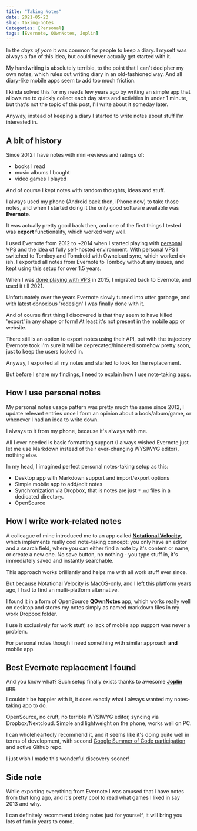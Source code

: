 ```yaml
---
title: "Taking Notes"
date: 2021-05-23
slug: taking-notes
Categories: [Personal]
tags: [Evernote, QOwnNotes, Joplin]
---
```


In the *days of yore* it was common for people to keep a diary.
I myself was always a fan of this idea, but could never actually get started with it.

My handwriting is absolutely terrible, to the point that I can't decipher my own notes,
which rules out writing diary in an old-fashioned way.
And all diary-like mobile apps seem to add too much friction.

I kinda solved this for my needs few years ago by writing an simple app that allows me to quickly collect each day stats and activities in under 1 minute,
but that's not the topic of this post, I'll write about it someday later.

Anyway, instead of keeping a diary I started to write notes about stuff I'm interested in.

## A bit of history

Since 2012 I have notes with mini-reviews and ratings of:
* books I read
* music albums I bought
* video games I played

And of course I kept notes with random thoughts, ideas and stuff.

I always used my phone (Android back then, iPhone now) to take those notes, and when I started doing it the only good software available was **Evernote**.

It was actually pretty good back then, and one of the first things I tested was **export** functionality, which worked very well.

I used Evernote from 2012 to ~2014 when I started playing with [personal VPS](/it/Личный-vps/) and the idea of fully self-hosted environment.
With personal VPS I switched to Tomboy and Tomdroid with Owncloud sync, which worked ok-ish. I exported all notes from Evernote to Tomboy without any issues, and kept using this setup for over 1.5 years.

When I was [done playing with VPS](/it/goodby-vps/) in 2015, I migrated back to Evernote, and used it till 2021.

Unfortunately over the years Evernote slowly turned into utter garbage,
and with latest obnoxious 'redesign' I was finally done with it.

And of course first thing I discovered is that they seem to have killed 'export' in any shape or form!
At least it's not present in the mobile app or website.

There still is an option to export notes using their API, but with the trajectory Evernote took I'm sure it will be deprecated/hindered somehow pretty soon, just to keep the users locked in.

Anyway, I exported all my notes and started to look for the replacement.

But before I share my findings, I need to explain how I use note-taking apps.

## How I use personal notes

My personal notes usage pattern was pretty much the same since 2012, I update relevant entries once
I form an opinion about a book/album/game, or whenever I had an idea to write down.

I always to it from my phone, because it's always with me.

All I ever needed is basic formatting support (I always wished Evernote just let me use Markdown instead of their ever-changing WYSIWYG editor), nothing else.

In my head, I imagined perfect personal notes-taking setup as this:
* Desktop app with Markdown support and import/export options
* Simple mobile app to add/edit notes
* Synchronization via Dropbox, that is notes are just `*.md` files in a dedicated directory.
* OpenSource

## How I write work-related notes

A colleague of mine introduced me to an app called [**Notational Velocity**](https://brettterpstra.com/projects/nvalt/), which implements really cool note-taking concept:
you only have an editor and a search field, where you can either find a note by it's content or name, or create a new one.
No save button, no nothing - you type stuff in, it's immediately saved and instantly searchable.

This approach works brilliantly and helps me with all work stuff ever since.

But because Notational Velocity is MacOS-only, and I left this platform years ago, I had to find an multi-platform alternative.

I found it in a form of OpenSource [**QOwnNotes**](https://www.qownnotes.org/) app, which works really well on desktop and
stores my notes simply as named markdown files in my work Dropbox folder.

I use it exclusively for work stuff, so lack of mobile app support was never a problem.

For personal notes though I need something with similar approach **and** mobile app.

## Best Evernote replacement I found

And you know what? Such setup finally exists thanks to awesome [**Joplin** app](https://joplinapp.org/).

I couldn't be happier with it, it does exactly what I always wanted my notes-taking app to do.

OpenSource, no cruft, no terrible WYSIWYG editor, syncing via Dropbox/Nextcloud. Simple and lightweight on the phone, works well on PC.

I can wholeheartedly recommend it, and it seems like it's doing quite well in terms of development, with second [Google Summer of Code participation](https://joplinapp.org/gsoc2021/index/) and active Github repo.

I just wish I made this wonderful discovery sooner!

## Side note

While exporting everything from Evernote I was amused that I have notes from that long ago, and it's pretty cool
to read what games I liked in say 2013 and why.

I can definitely recommend taking notes just for yourself, it will bring you lots of fun in years to come.
